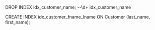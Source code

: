 DROP INDEX idx_customer_name;
--\d+ idx_customer_name




CREATE INDEX idx_customer_fname_lname ON Customer (last_name, first_name);